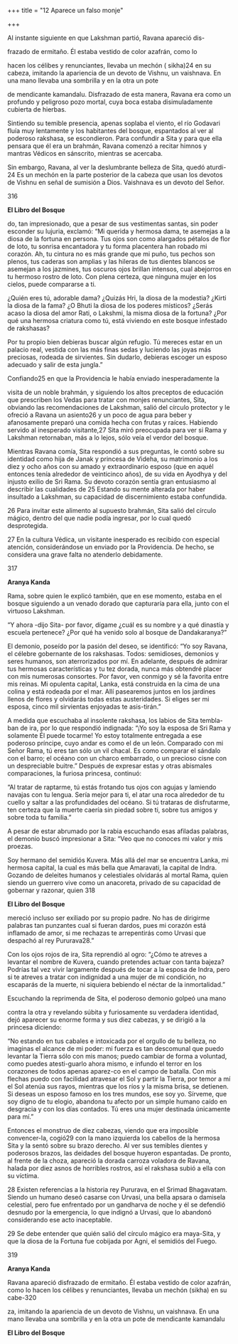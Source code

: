 +++
title = "12 Aparece un falso monje"

+++

Al instante siguiente en que Lakshman partió, Ravana apareció dis-

frazado de ermitaño. Él estaba vestido de color azafrán, como lo 

hacen los célibes y renunciantes, llevaba un mechón \( sikha\)24 en su cabeza, imitando la apariencia de un devoto de Vishnu, un vaishnava. En una mano llevaba una sombrilla y en la otra un pote 

de mendicante kamandalu. Disfrazado de esta manera, Ravana era como un profundo y peligroso pozo mortal, cuya boca estaba disimuladamente cubierta de hierbas. 

Sintiendo su temible presencia, apenas soplaba el viento, el río Godavari fluía muy lentamente y los habitantes del bosque, espantados al ver al poderoso rakshasa, se escondieron. Para confundir a Sita y para que ella pensara que él era un brahmán, Ravana comenzó a recitar himnos y mantras Védicos en sánscrito, mientras se acercaba. 

Sin embargo, Ravana, al ver la deslumbrante belleza de Sita, quedó aturdi-24 Es un mechón en la parte posterior de la cabeza que usan los devotos de Vishnu en señal de sumisión a Dios. Vaishnava es un devoto del Señor. 

316

**El Libro del Bosque**

do, tan impresionado, que a pesar de sus vestimentas santas, sin poder esconder su lujuria, exclamó: “Mi querida y hermosa dama, te asemejas a la diosa de la fortuna en persona. Tus ojos son como alargados pétalos de flor de loto, tu sonrisa encantadora y tu forma placentera han robado mi corazón. Ah, tu cintura no es más grande que mi puño, tus pechos son plenos, tus caderas son amplias y las hileras de tus dientes blancos se asemejan a los jazmines, tus oscuros ojos brillan intensos, cual abejorros en tu hermoso rostro de loto. Con plena certeza, que ninguna mujer en los cielos, puede compararse a ti. 

¿Quién eres tú, adorable dama? ¿Quizás Hri, la diosa de la modestia? ¿Kirti la diosa de la fama? ¿O Bhuti la diosa de los poderes místicos? ¿Serás acaso la diosa del amor Rati, o Lakshmi, la misma diosa de la fortuna? ¿Por qué una hermosa criatura como tú, está viviendo en este bosque infestado de rakshasas? 

Por tu propio bien debieras buscar algún refugio. Tú mereces estar en un palacio real, vestida con las más finas sedas y luciendo las joyas más preciosas, rodeada de sirvientes. Sin dudarlo, debieras escoger un esposo adecuado y salir de esta jungla.” 

Confiando25 en que la Providencia le había enviado inesperadamente la 

visita de un noble brahmán, y siguiendo los altos preceptos de educación que prescriben los Vedas para tratar con monjes renunciantes, Sita, obviando las recomendaciones de Lakshman, salió del círculo protector y le ofreció a Ravana un asiento26 y un poco de agua para beber y afanosamente preparó una comida hecha con frutas y raíces. Habiendo servido al inesperado visitante,27 Sita miró preocupada para ver si Rama y Lakshman retornaban, más a lo lejos, sólo veía el verdor del bosque. 

Mientras Ravana comía, Sita respondió a sus preguntas, le contó sobre su identidad como hija de Janak y princesa de Videha, su matrimonio a los diez y ocho años con su amado y extraordinario esposo \(que en aquél entonces tenía alrededor de veinticinco años\), de su vida en Ayodhya y del injusto exilio de Sri Rama. Su devoto corazón sentía gran entusiasmo al describir las cualidades de 25 Estando su mente alterada por haber insultado a Lakshman, su capacidad de discernimiento estaba confundida. 

26 Para invitar este alimento al supuesto brahmán, Sita salió del círculo mágico, dentro del que nadie podía ingresar, por lo cual quedó desprotegida. 

27 En la cultura Védica, un visitante inesperado es recibido con especial atención, considerándose un enviado por la Providencia. De hecho, se considera una grave falta no atenderlo debidamente. 

317

**Aranya Kanda**

Rama, sobre quien le explicó también, que en ese momento, estaba en el bosque siguiendo a un venado dorado que capturaría para ella, junto con el virtuoso Lakshman. 

“Y ahora -dijo Sita- por favor, dígame ¿cuál es su nombre y a qué dinastía y escuela pertenece? ¿Por qué ha venido solo al bosque de Dandakaranya?” 

El demonio, poseído por la pasión del deseo, se identificó: “Yo soy Ravana, el célebre gobernante de los rakshasas. Todos: semidioses, demonios y seres humanos, son aterrorizados por mí. En adelante, después de admirar tus hermosas características y tu tez dorada, nunca más obtendré placer con mis numerosas consortes. Por favor, ven conmigo y sé la favorita entre mis reinas. Mi opulenta capital, Lanka, está construida en la cima de una colina y está rodeada por el mar. Allí pasearemos juntos en los jardines llenos de flores y olvidarás todas estas austeridades. Si eliges ser mi esposa, cinco mil sirvientas enjoyadas te asis-tirán.” 

A medida que escuchaba al insolente rakshasa, los labios de Sita tembla-ban de ira, por lo que respondió indignada: “¡Yo soy la esposa de Sri Rama y solamente Él puede tocarme\! Yo estoy totalmente entregada a ese poderoso príncipe, cuyo andar es como el de un león. Comparado con mi Señor Rama, tú eres tan sólo un vil chacal. Es como comparar el sándalo con el barro; el océano con un charco embarrado, o un precioso cisne con un despreciable buitre.” Después de expresar estas y otras abismales comparaciones, la furiosa princesa, continuó: 

“Al tratar de raptarme, tú estás frotando tus ojos con agujas y lamiendo navajas con tu lengua. Sería mejor para ti, el atar una roca alrededor de tu cuello y saltar a las profundidades del océano. Si tú trataras de disfrutarme, ten certeza que la muerte caería sin piedad sobre ti, sobre tus amigos y sobre toda tu familia.” 

A pesar de estar abrumado por la rabia escuchando esas afiladas palabras, el demonio buscó impresionar a Sita: “Veo que no conoces mi valor y mis proezas. 

Soy hermano del semidiós Kuvera. Más allá del mar se encuentra Lanka, mi hermosa capital, la cual es más bella que Amaravati, la capital de Indra. Gozando de deleites humanos y celestiales olvidarás al mortal Rama, quien siendo un guerrero vive como un anacoreta, privado de su capacidad de gobernar y razonar, quien 318

**El Libro del Bosque**

mereció incluso ser exiliado por su propio padre. No has de dirigirme palabras tan punzantes cual si fueran dardos, pues mi corazón está inflamado de amor, si me rechazas te arrepentirás como Urvasi que despachó al rey Pururava28.” 

Con los ojos rojos de ira, Sita reprendió al ogro: “¿Cómo te atreves a levantar el nombre de Kuvera, cuando pretendes actuar con tanta bajeza? Podrías tal vez vivir largamente después de tocar a la esposa de Indra, pero si te atreves a tratar con indignidad a una mujer de mi condición, no escaparás de la muerte, ni siquiera bebiendo el néctar de la inmortalidad.” 

Escuchando la reprimenda de Sita, el poderoso demonio golpeó una mano 

contra la otra y revelando súbita y furiosamente su verdadera identidad, dejó aparecer su enorme forma y sus diez cabezas, y se dirigió a la princesa diciendo: 

“No estando en tus cabales e intoxicada por el orgullo de tu belleza, no imaginas el alcance de mi poder: mi fuerza es tan descomunal que puedo levantar la Tierra sólo con mis manos; puedo cambiar de forma a voluntad, como puedes atesti-guarlo ahora mismo, e infundo el terror en los corazones de todos apenas aparez-co en el campo de batalla. Con mis flechas puedo con facilidad atravesar el Sol y partir la Tierra, por temor a mí el Sol atenúa sus rayos, mientras que los ríos y la misma brisa, se detienen. Si deseas un esposo famoso en los tres mundos, ese soy yo. Sírveme, que soy digno de tu elogio, abandona tu afecto por un simple humano caído en desgracia y con los días contados. Tú eres una mujer destinada únicamente para mí.” 

Entonces el monstruo de diez cabezas, viendo que era imposible convencer-la, cogió29 con la mano izquierda los cabellos de la hermosa Sita y la sentó sobre su brazo derecho. Al ver sus temibles dientes y poderosos brazos, las deidades del bosque huyeron espantadas. De pronto, al frente de la choza, apareció la dorada carroza voladora de Ravana, halada por diez asnos de horribles rostros, así el rakshasa subió a ella con su víctima. 

28 Existen referencias a la historia rey Pururava, en el Srimad Bhagavatam. Siendo un humano deseó casarse con Urvasi, una bella apsara o damisela celestial, pero fue enfrentado por un gandharva de noche y él se defendió desnudo por la emergencia, lo que indignó a Urvasi, que lo abandonó considerando ese acto inaceptable. 

29 Se debe entender que quién salió del círculo mágico era maya-Sita, y que la diosa de la Fortuna fue cobijada por Agni, el semidiós del Fuego. 

319





**Aranya Kanda**

Ravana apareció disfrazado de ermitaño. Él estaba vestido de color azafrán, como lo hacen los célibes y renunciantes, llevaba un mechón \(sikha\) en su cabe-320

za, imitando la apariencia de un devoto de Vishnu, un vaishnava. En una mano llevaba una sombrilla y en la otra un pote de mendicante kamandalu

**El Libro del Bosque**
